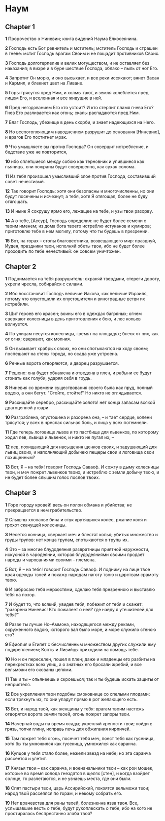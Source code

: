 # Наум

## Chapter 1

**1** Пророчество о Ниневии; книга видений Наума Елкосеянина.

**2** Господь есть Бог ревнитель и мститель; мститель Господь и страшен в гневе: мстит Господь врагам Своим и не пощадит противников Своих.

**3** Господь долготерпелив и велик могуществом, и не оставляет без наказания; в вихре и в буре шествие Господа, облако – пыль от ног Его.

**4** Запретит Он морю, и оно высыхает, и все реки иссякают; вянет Васан и Кармил, и блекнет цвет на Ливане.

**5** Горы трясутся пред Ним, и холмы тают, и земля колеблется пред лицем Его, и вселенная и все живущие в ней.

**6** Пред негодованием Его кто устоит? И кто стерпит пламя гнева Его? Гнев Его разливается как огонь; скалы распадаются пред Ним.

**7** Благ Господь, убежище в день скорби, и знает надеющихся на Него.

**8** Но всепотопляющим наводнением разрушит до основания [Ниневию], и врагов Его постигнет мрак.

**9** Что умышляете вы против Господа? Он совершит истребление, и бедствие уже не повторится,

**10** ибо сплетшиеся между собою как терновник и упившиеся как пьяницы, они пожраны будут совершенно, как сухая солома.

**11** Из тебя произошел умысливший злое против Господа, составивший совет нечестивый.

**12** Так говорит Господь: хотя они безопасны и многочисленны, но они будут посечены и исчезнут; а тебя, хотя Я отягощал, более не буду отягощать.

**13** И ныне Я сокрушу ярмо его, лежащее на тебе, и узы твои разорву.

**14** А о тебе, [Ассур], Господь определил: не будет более семени с твоим именем; из дома бога твоего истреблю истуканов и кумиров; приготовлю тебе в нем могилу, потому что ты будешь в презрении.

**15** Вот, на горах – стопы благовестника, возвещающего мир: празднуй, Иудея, праздники твои, исполняй обеты твои, ибо не будет более проходить по тебе нечестивый: он совсем уничтожен.

## Chapter 2

**1** Поднимается на тебя разрушитель: охраняй твердыни, стереги дорогу, укрепи чресла, собирайся с силами.

**2** Ибо восстановит Господь величие Иакова, как величие Израиля, потому что опустошили их опустошители и виноградные ветви их истребили.

**3** Щит героев его красен; воины его в одеждах багряных; огнем сверкают колесницы в день приготовления к бою, и лес копьев волнуется.

**4** По улицам несутся колесницы, гремят на площадях; блеск от них, как от огня; сверкают, как молния.

**5** Он вызывает храбрых своих, но они спотыкаются на ходу своем; поспешают на стены города, но осада уже устроена.

**6** Речные ворота отворяются, и дворец разрушается.

**7** Решено: она будет обнажена и отведена в плен, и рабыни ее будут стонать как голуби, ударяя себя в грудь.

**8** Ниневия со времени существования своего была как пруд, полный водою, а они бегут. "Стойте, стойте!" Но никто не оглядывается.

**9** Расхищайте серебро, расхищайте золото! нет конца запасам всякой драгоценной утвари.

**10** Разграблена, опустошена и разорена она, – и тает сердце, колени трясутся; у всех в чреслах сильная боль, и лица у всех потемнели.

**11** Где теперь логовище львов и то пастбище для львенков, по которому ходил лев, львица и львенок, и никто не пугал их, –

**12** лев, похищающий для насыщения щенков своих, и задушающий для львиц своих, и наполняющий добычею пещеры свои и логовища свои похищенным?

**13** Вот, Я – на тебя! говорит Господь Саваоф. И сожгу в дыму колесницы твои, и меч пожрет львенков твоих, и истреблю с земли добычу твою, и не будет более слышим голос послов твоих.

## Chapter 3

**1** Горе городу кровей! весь он полон обмана и убийства; не прекращается в нем грабительство.

**2** Слышны хлопанье бича и стук крутящихся колес, ржание коня и грохот скачущей колесницы.

**3** Несется конница, сверкает меч и блестят копья; убитых множество и груды трупов: нет конца трупам, спотыкаются о трупы их.

**4** Это – за многие блудодеяния развратницы приятной наружности, искусной в чародеянии, которая блудодеяниями своими продает народы и чарованиями своими – племена.

**5** Вот, Я – на тебя! говорит Господь Саваоф. И подниму на лице твое края одежды твоей и покажу народам наготу твою и царствам срамоту твою.

**6** И забросаю тебя мерзостями, сделаю тебя презренною и выставлю тебя на позор.

**7** И будет то, что всякий, увидев тебя, побежит от тебя и скажет: "разорена Ниневия! Кто пожалеет о ней? где найду я утешителей для тебя?"

**8** Разве ты лучше Но–Аммона, находящегося между реками, окруженного водою, которого вал было море, и море служило стеною его?

**9** Ефиопия и Египет с бесчисленным множеством других служили ему подкреплением; Копты и Ливийцы приходили на помощь тебе.

**10** Но и он переселен, пошел в плен; даже и младенцы его разбиты на перекрестках всех улиц, а о знатных его бросали жребий, и все вельможи его окованы цепями.

**11** Так и ты – опьянеешь и скроешься; так и ты будешь искать защиты от неприятеля.

**12** Все укрепления твои подобны смоковнице со спелыми плодами: если тряхнуть их, то они упадут прямо в рот желающего есть.

**13** Вот, и народ твой, как женщины у тебя: врагам твоим настежь отворятся ворота земли твоей, огонь пожрет запоры твои.

**14** Начерпай воды на время осады; укрепляй крепости твои; пойди в грязь, топчи глину, исправь печь для обжигания кирпичей.

**15** Там пожрет тебя огонь, посечет тебя меч, поест тебя как гусеница, хотя бы ты умножился как гусеница, умножился как саранча.

**16** Купцов у тебя стало более, нежели звезд на небе; но эта саранча рассеется и улетит.

**17** Князья твои – как саранча, и военачальники твои – как рои мошек, которые во время холода гнездятся в щелях [стен], и когда взойдет солнце, то разлетаются, и не узнаешь места, где они были.

**18** Спят пастыри твои, царь Ассирийский, покоятся вельможи твои; народ твой рассеялся по горам, и некому собрать его.

**19** Нет врачевства для раны твоей, болезненна язва твоя. Все, услышавшие весть о тебе, будут рукоплескать о тебе, ибо на кого не простиралась беспрестанно злоба твоя?

